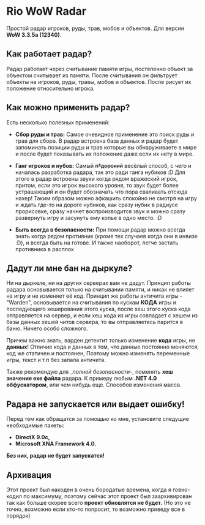 # Rio WoW Radar
Простой радар игроков, руды, трав, мобов и объектов. Для версии __WoW 3.3.5a (12340)__.

## Как работает радар?
Радар работает через считывание памяти игры, постепенно объект за
объектом считывает из памяти. После считывания он фильтрует объекты
на игроков, руды, травы, мобов и объектов. После рисует их положение
относительно игрока.



## Как можно применить радар?
Есть несколько полезных применений:
* __Сбор руды и трав:__
  Самое очевидное применение это поиск руды и трав для сбора.
  В радар встроена база данных и радар будет запоминать позиции
  руды и трав которые вы обнаруживаете в мире и после будет показывать
  их положение даже если их нету в мире.

* __Ганг игроков и нубов:__ 
  Самый ~~п*дорский~~ весёлый способ, c чего и началась разработка радара,
  так это ради ганга нубиков :D
  Для этого в радар встроены звуки когда рядом вражеский игрок, притом,
  если это игрок высокого уровня, то звук будет более устрашающий и он
  будет обозначать что пора сваливать отсюда нахер!
  Таким образом можно афкашить спокойно не смотря на игру и ждать где-то
  на дороге нубиков, как сразу нубик в радиусе прорисовке, сразу начнет
  воспроизводится звук и можно сразу развернуть игру и засунуть ему копье
  в одно место. :D
  
* __Быть всегда в безопасности:__
  При помощи радар можно всегда знать когда рядом противник (кроме тех случаев
  когда они в инвизе :D), и всегда быть на готове.
  И также наоборот, легче застать противника в расплох
  
  
  
## Дадут ли мне бан на дыркуле?
Ни на дыркеле, ни на других серверах вам не дадут.
Принцип работы радара основывается только на считывании памяти, и никак не
влияет на игру и не изменяет её код.
 Принцип же работы античита игры - "Warden", основывается на считывания по кускам
__КОДА__ игры и последующего хеширования этого куска, после хеш этого куска кода
отправляется на сервер, и если хеш кода из игры совпадает с хешем из базы данных
хешей читов сервера, то вы отправляетесь парится в баню. Ничего особо сложного.

Причем важно знать, варден детектит только изменение __кода__ игры, не __данных__!
Отличие кода и данных в том, что данные постоянно меняются, код же статичен и постоянен,
Поэтому можно изменять переменные игры, текст и т.п без запала античита.

Также рекомендую для __полной безопасности_-, поменять __хеш значение exe файла__ радара.
К примеру любым __.NET 4.0 обфускатором__, или чем нибудь еще. Способов изменения масса.



## Радара не запускается или выдает ошибку!
Перед тем как обращатся за помощью ко мне, установите следущие необходимые пакеты:
* __DirectX 9.0c,__
* __Microsoft XNA Framework 4.0.__

__Без них, радар не будет запускатся!__



## Архивация
Этот проект был накоден в очень бородатые времена, когда я говно-кодил по максимуму,
поэтому сейчас этот проект был заархивирован так как больше скорее всего __проект обновлятся не будет.__
(Но это не точно, возможно если кто-то попросит, то возможно приведу все в порядок)
